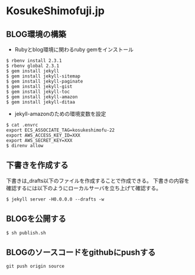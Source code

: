 # KosukeShimofuji.jp

## BLOG環境の構築

 * Rubyとblog環境に関わるruby gemをインストール

```
$ rbenv install 2.3.1
$ rbenv global 2.3.1
$ gem install jekyll
$ gem install jekyll-sitemap
$ gem install jekyll-paginate
$ gem install jekyll-gist
$ gem install jekyll-toc
$ gem install jekyll-amazon
$ gem install jekyll-ditaa
```

 * jekyll-amazonのための環境変数を設定

```
$ cat .envrc
export ECS_ASSOCIATE_TAG=kosukeshimofu-22
export AWS_ACCESS_KEY_ID=XXX
export AWS_SECRET_KEY=XXX
$ direnv allow
```


## 下書きを作成する

下書きは_drafts以下のファイルを作成することで作成できる。 下書きの内容を確認するには以下のようにローカルサーバを立ち上げて確認する。

```
$ jekyll server -H0.0.0.0 --drafts -w
```

## BLOGを公開する

```
$ sh publish.sh
```

## BLOGのソースコードをgithubにpushする

```
git push origin source
```


